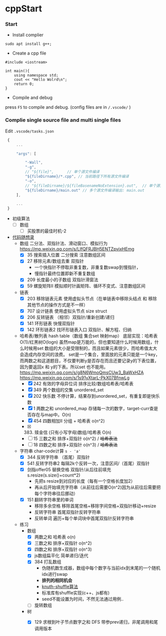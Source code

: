 # cppStart

### Start
* Install complier

``` 
sudo apt install g++;
```

* Create a cpp file

``` 
#include <iostream>

int main(){
    using namespace std;
    cout << "Hello Wolrd\n";
    return 0;
}

```

* Compile and debug

press `F5` to compile and debug. (config files are in `/.vscode/` )

### Complie single source file and multi single files

Edit `.vscode/tasks.json`

``` js
 {
     ...

     "args": [

         "-Wall",
         "-g",
         // "${file}",      // 单个源文件编译
         "${fileDirname}/*.cpp", // 当前路径下所有源文件编译
         "-o",
         // "${fileDirname}/${fileBasenameNoExtension}.out",  // 单个源文件编译输出: 文件名.out
         "${fileDirname}/main.out" // 多个源文件编译输出: main.out
     ],

     ...
 }
```

- 初级算法
    - [ ] 数组
      - [ ] 买股票的最佳时机-2    
- [代码随想录](https://github.com/youngyangyang04/leetcode-master)
    - 数组 二分法、双指针法、滑动窗口、模拟行为 https://mp.weixin.qq.com/s/LIfQFRJBH5ENTZpvixHEmg
      - [x] 35 搜索插入位置 二分搜索 注意数组区间
      - [x] 27 移除元素/数组去重 双指针
        - 一个快指针不停取非重复数，非重复数swap到慢指针，
        - 慢指针最终位置即新不重复数组
      - [x] 209 长度最小的子数组 双指针滑窗法
      - [x] 59 螺旋矩阵II 模拟顺时针画矩阵、循环不变式、注意数组区间
    - 链表 
      - [x] 203 移除链表元素 使用虚拟头节点（在单链表中移除头结点 和 移除其他节点的操作方式是不一样）
      - [x] 707 设计链表 使用虚拟头节点 size struct
      - [x] 206 反转链表 （相邻）双指针/重新创建/递归
      - [x] 141 环形链表 快慢双指针 
      - [x] 142 环形链表2 找环形链表入口 双指针、解方程、归纳
    - 哈希表/散列表 hash table（数组 集合set 映射map） 底层实现：哈希表O(1)/红黑树O(logn)
      虽然map是万能的，但也要知道什么时候用数组，什么时候用set
      数组的大小是受限制的，而且如果元素很少，而哈希值太大会造成内存空间的浪费。
      set是一个集合，里面放的元素只能是一个key，而两数之和这道题目，不仅要判断y是否存在而且还要记录y的下表位置，因为要返回x 和 y的下表。所以set 也不能用。
      https://mp.weixin.qq.com/s/g8N6WmoQmsCUw3_BaWxHZA
      https://mp.weixin.qq.com/s/1s91yXtarL-PkX07BfnwLg
      - [x] 242 有效的字母异位词 排序比较/数组哈希表/哈希表
      - [x] 349 两个数组的交集 unordered_set
      - [x] 202 快乐数 不停计算，结果存到unordered_set，有重复即是快乐数
      - [x] 1 两数之和 unordered_map 存储每一次的数字，target-curr查是否存在与map中。O(n)        
      - [x] 454 四数相加II 分组 + 哈希表  o(n^2)
      - [x] 383. 赎金信 (只有小写字母)数组/哈希表 O(n)
      - [ ] 15 三数之和 排序+双指针  o(n^2) / ~~哈希表法~~
      - [ ] 18 四数之和 排序+双指针  o(n^3) / ~~哈希表法~~
    - 字符串
      char-code计算 `s - 'a'`
      - [x] 344 反转字符串 （首尾）双指针
      - [x] 541 反转字符串2  每隔2k个反转一次，注意区间/（首尾）双指针
      - [x] 剑指offer05 替换空格 双指针/从后往前填充 s.resize(s.size()+count*2)
        - 先把s resize到对应的长度（每有一个空格长度加2）
        - 再从后开始填充字符串（从前往后需要O(n^2)因为从前往后需要把每个字符串往后挪动）
      - [x] 151 翻转字符串里的单词
        - 移除多余空格 移除首尾空格+移除字间空格+双指针移动+resize
        - 反转字符串 首尾双指针反转字符串
        - 反转单词 遍历+每个单词块中首尾双指针反转字符串
  - 练习
    - 数组
      - [x] 两数之和 哈希表  o(n)
      - [x] 三数之和 排序+双指针  o(n^2)
      - [x] 四数之和 排序+双指针  o(n^3)
      - [x] js数组扁平化 简单递归/迭代      
      - [x] 384 打乱数组
        - 伪随机数生成器，数组中每个数字与当前idx到末尾的一个随机idx进行swap
        - **排列的相同机会**
        - [knuth-shuffle算法](https://yjk94.wordpress.com/2017/03/17/%E6%B4%97%E7%89%8C%E7%9A%84%E6%AD%A3%E7%A1%AE%E5%A7%BF%E5%8A%BF-knuth-shuffle%E7%AE%97%E6%B3%95/)
        - 标准库有shuffle实现(c++、js都有)
        - seed不能设置为时间，不然无法通过用例..
      - [ ] 旋转数组
    - 树 
      - [x] 129 求根到叶子节点数字之和 DFS 带参prev递归，非尾调用和尾调用版本
    